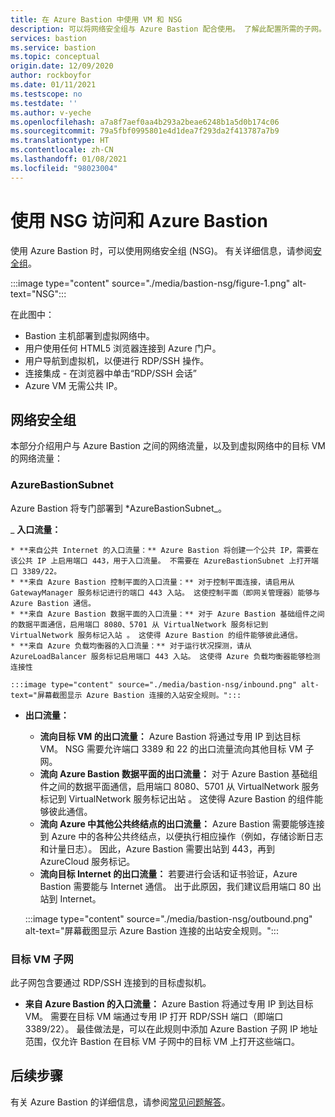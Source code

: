 ```yaml
---
title: 在 Azure Bastion 中使用 VM 和 NSG
description: 可以将网络安全组与 Azure Bastion 配合使用。 了解此配置所需的子网。
services: bastion
ms.service: bastion
ms.topic: conceptual
origin.date: 12/09/2020
author: rockboyfor
ms.date: 01/11/2021
ms.testscope: no
ms.testdate: ''
ms.author: v-yeche
ms.openlocfilehash: a7a8f7aef0aa4b293a2beae6248b1a5d0b174c06
ms.sourcegitcommit: 79a5fbf0995801e4d1dea7f293da2f413787a7b9
ms.translationtype: HT
ms.contentlocale: zh-CN
ms.lasthandoff: 01/08/2021
ms.locfileid: "98023004"
---
```

<!--Verified succesfully for only charactors only-->
# <a name="working-with-nsg-access-and-azure-bastion"></a>使用 NSG 访问和 Azure Bastion

使用 Azure Bastion 时，可以使用网络安全组 (NSG)。 有关详细信息，请参阅[安全组](../virtual-network/network-security-groups-overview.md)。

:::image type="content" source="./media/bastion-nsg/figure-1.png" alt-text="NSG":::

在此图中：

* Bastion 主机部署到虚拟网络中。
* 用户使用任何 HTML5 浏览器连接到 Azure 门户。
* 用户导航到虚拟机，以便进行 RDP/SSH 操作。
* 连接集成 - 在浏览器中单击“RDP/SSH 会话”
* Azure VM 无需公共 IP。

<a name="nsg"></a>
## <a name="network-security-groups"></a>网络安全组

本部分介绍用户与 Azure Bastion 之间的网络流量，以及到虚拟网络中的目标 VM 的网络流量：

<a name="apply"></a>
### <a name="azurebastionsubnet"></a>AzureBastionSubnet

Azure Bastion 将专门部署到 *AzureBastionSubnet_。

_ **入口流量：**

    * **来自公共 Internet 的入口流量：** Azure Bastion 将创建一个公共 IP，需要在该公共 IP 上启用端口 443，用于入口流量。 不需要在 AzureBastionSubnet 上打开端口 3389/22。
    * **来自 Azure Bastion 控制平面的入口流量：** 对于控制平面连接，请启用从 GatewayManager 服务标记进行的端口 443 入站。 这使控制平面（即网关管理器）能够与 Azure Bastion 通信。
    * **来自 Azure Bastion 数据平面的入口流量：** 对于 Azure Bastion 基础组件之间的数据平面通信，启用端口 8080、5701 从 VirtualNetwork 服务标记到 VirtualNetwork 服务标记入站 。 这使得 Azure Bastion 的组件能够彼此通信。
    * **来自 Azure 负载均衡器的入口流量：** 对于运行状况探测，请从 AzureLoadBalancer 服务标记启用端口 443 入站。 这使得 Azure 负载均衡器能够检测连接性

    :::image type="content" source="./media/bastion-nsg/inbound.png" alt-text="屏幕截图显示 Azure Bastion 连接的入站安全规则。":::

* **出口流量：**

    * **流向目标 VM 的出口流量：** Azure Bastion 将通过专用 IP 到达目标 VM。 NSG 需要允许端口 3389 和 22 的出口流量流向其他目标 VM 子网。
    * **流向 Azure Bastion 数据平面的出口流量：** 对于 Azure Bastion 基础组件之间的数据平面通信，启用端口 8080、5701 从 VirtualNetwork 服务标记到 VirtualNetwork 服务标记出站 。 这使得 Azure Bastion 的组件能够彼此通信。
    * **流向 Azure 中其他公共终结点的出口流量：** Azure Bastion 需要能够连接到 Azure 中的各种公共终结点，以便执行相应操作（例如，存储诊断日志和计量日志）。 因此，Azure Bastion 需要出站到 443，再到 AzureCloud 服务标记。
    * **流向目标 Internet 的出口流量：** 若要进行会话和证书验证，Azure Bastion 需要能与 Internet 通信。 出于此原因，我们建议启用端口 80 出站到 Internet。

    :::image type="content" source="./media/bastion-nsg/outbound.png" alt-text="屏幕截图显示 Azure Bastion 连接的出站安全规则。":::

### <a name="target-vm-subnet"></a>目标 VM 子网
此子网包含要通过 RDP/SSH 连接到的目标虚拟机。

* **来自 Azure Bastion 的入口流量：** Azure Bastion 将通过专用 IP 到达目标 VM。 需要在目标 VM 端通过专用 IP 打开 RDP/SSH 端口（即端口 3389/22）。 最佳做法是，可以在此规则中添加 Azure Bastion 子网 IP 地址范围，仅允许 Bastion 在目标 VM 子网中的目标 VM 上打开这些端口。

## <a name="next-steps"></a>后续步骤

有关 Azure Bastion 的详细信息，请参阅[常见问题解答](bastion-faq.md)。

<!-- Update_Description: update meta properties, wording update, update link -->